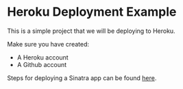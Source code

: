 # Heroku Deployment Example

This is a simple project that we will be deploying to Heroku.

Make sure you have created:

* A Heroku account
* A Github account

Steps for deploying a Sinatra app can be found [here](https://devcenter.heroku.com/articles/rack).
